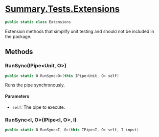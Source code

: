 # [Summary.Tests.Extensions](../src/Tests/Extensions.cs#L7)
```cs
public static class Extensions
```

Extension methods that simplify unit testing and should not be included in the package.

## Methods
### RunSync<O>(IPipe<Unit, O>)
```cs
public static O RunSync<O>(this IPipe<Unit, O> self)
```

Runs the pipe synchronously.

#### Parameters
- `self`: The pipe to execute.

### RunSync<I, O>(IPipe<I, O>, I)
```cs
public static O RunSync<I, O>(this IPipe<I, O> self, I input)
```

